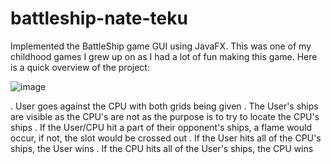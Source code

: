 # battleship-nate-teku
Implemented the BattleShip game GUI using JavaFX. This was one of my childhood games I grew up on as I had a lot of fun making this game. 
Here is a quick overview of the project:

  ![image](https://user-images.githubusercontent.com/80705261/147375354-7c813547-c1db-497e-ab01-bd5d94466112.png)

 . User goes against the CPU with both grids being given
 . The User's ships are visible as the CPU's are not as the purpose is to try to locate the CPU's ships
 . If the User/CPU hit a part of their opponent's ships, a flame would occur, if not, the slot would be crossed out 
 . If the User hits all of the CPU's ships, the User wins
 . If the CPU hits all of the User's ships, the CPU wins
 
